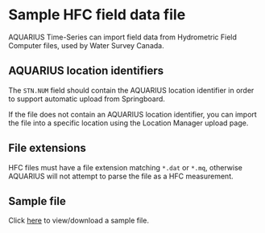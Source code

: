 # Sample HFC field data file

AQUARIUS Time-Series can import field data from Hydrometric Field Computer files, used by Water Survey Canada.

## AQUARIUS location identifiers

The `STN.NUM` field should contain the AQUARIUS location identifier in order to support automatic upload from Springboard.

If the file does not contain an AQUARIUS location identifier, you can import the file into a specific location using the Location Manager upload page.

## File extensions

HFC files must have a file extension matching `*.dat` or `*.mq`, otherwise AQUARIUS will not attempt to parse the file as a HFC measurement.

## Sample file
Click [here](./HfcSample.MQ1) to view/download a sample file.
